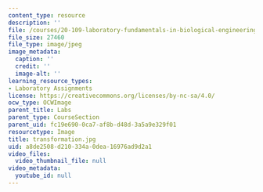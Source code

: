 ```yaml
---
content_type: resource
description: ''
file: /courses/20-109-laboratory-fundamentals-in-biological-engineering-fall-2007/a8de2508d210334a0dea16976ad9d2a1_transformation.jpg
file_size: 27460
file_type: image/jpeg
image_metadata:
  caption: ''
  credit: ''
  image-alt: ''
learning_resource_types:
- Laboratory Assignments
license: https://creativecommons.org/licenses/by-nc-sa/4.0/
ocw_type: OCWImage
parent_title: Labs
parent_type: CourseSection
parent_uid: fc19e690-0ca7-af8b-d48d-3a5a9e329f01
resourcetype: Image
title: transformation.jpg
uid: a8de2508-d210-334a-0dea-16976ad9d2a1
video_files:
  video_thumbnail_file: null
video_metadata:
  youtube_id: null
---
```

